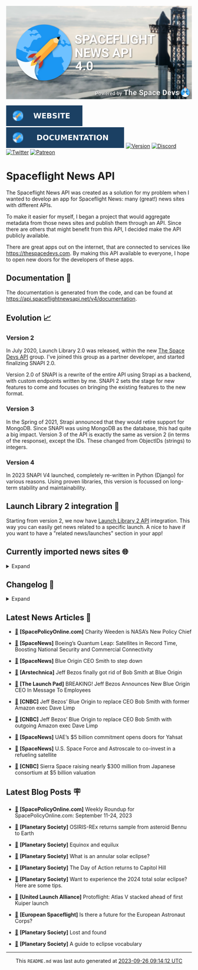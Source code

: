 ![Cover](https://raw.githubusercontent.com/TheSpaceDevs/spaceflightnewsapi/main/.github/profile/assets/snapi_poster.png)

[![Website](https://raw.githubusercontent.com/TheSpaceDevs/spaceflightnewsapi/main/.github/profile/assets/badge_snapi_website.svg)](https://spaceflightnewsapi.net/)
[![Documentation](https://raw.githubusercontent.com/TheSpaceDevs/spaceflightnewsapi/main/.github/profile/assets/badge_snapi_doc.svg)](https://api.spaceflightnewsapi.net/v4/docs)
[![Version](https://img.shields.io/github/v/release/TheSpaceDevs/spaceflightnewsapi?style=for-the-badge)](https://github.com/TheSpaceDevs/spaceflightnewsapi/releases/tag/v4.0.4)
[![Discord](https://img.shields.io/badge/Discord-%237289DA.svg?style=for-the-badge&logo=discord&logoColor=white)](https://discord.gg/p7ntkNA)
[![Twitter](https://img.shields.io/badge/Twitter-%231DA1F2.svg?style=for-the-badge&logo=Twitter&logoColor=white)](https://twitter.com/the_snapi)
[![Patreon](https://img.shields.io/badge/Patreon-F96854?style=for-the-badge&logo=patreon&logoColor=white)](https://www.patreon.com/TheSpaceDevs)

# Spaceflight News API

The Spaceflight News API was created as a solution for my problem when I wanted to develop an app for Spaceflight News: many (great!) news sites with different APIs.

To make it easier for myself, I began a project that would aggregate metadata from those news sites and publish them through an API. Since there are others that might benefit from this API, I decided make the API publicly available.

There are great apps out on the internet, that are connected to services like <https://thespacedevs.com>. By making this API available to everyone, I hope to open new doors for the developers of these apps.

## Documentation 📖

The documentation is generated from the code, and can be found at <https://api.spaceflightnewsapi.net/v4/documentation>.

## Evolution 📈

### Version 2

In July 2020, Launch Library 2.0 was released, within the new <a href="https://thespacedevs.com">The Space Devs API</a> group. I've joined this group as a partner developer, and started finalizing SNAPI 2.0.

Version 2.0 of SNAPI is a rewrite of the entire API using Strapi as a backend, with custom endpoints written by me.
SNAPI 2 sets the stage for new features to come and focuses on bringing the existing features to the new format.

### Version 3

In the Spring of 2021, Strapi announced that they would retire support for MongoDB. Since SNAPI was using MongoDB as the database, this had quite a big impact.
Version 3 of the API is exactly the same as version 2 (in terms of the response), except the IDs. These changed from ObjectIDs (strings) to integers.

### Version 4
In 2023 SNAPI V4 launched, completely re-written in Python (Django) for various reasons.
Using proven libraries, this version is focussed on long-term stability and maintainability.

## Launch Library 2 integration 🚀

Starting from version 2, we now have <a href="https://thespacedevs.com/llapi">Launch Library 2 API</a> integration. This way you can easily get news related to a specific launch.
A nice to have if you want to have a "related news/launches" section in your app!

## Currently imported news sites 🌐

<details>
<summary>Expand</summary>

- AmericaSpace
- Arstechnica
- Blue Origin
- CNBC
- ESA
- ElonX
- Euronews
- European Spaceflight
- Jet Propulsion Laboratory
- NASA
- NASASpaceflight
- National Geographic
- National Space Society
- Phys
- Planetary Society
- Reuters
- Space.com
- SpaceFlight Insider
- SpaceNews
- SpacePolicyOnline.com
- SpaceX
- Spaceflight Now
- SyFy
- TechCrunch
- Teslarati
- The Drive
- The Japan Times
- The Launch Pad
- The National
- The New York Times
- The Space Devs
- The Space Review
- The Verge
- The Wall Street Journal
- United Launch Alliance
- Virgin Galactic


</details>

## Changelog 📝
<details>
<summary>Expand</summary>

# V4.0.0

- Rewritten in Python and Django.

# V3.4.0

- Package updates
- Sentry fixes

# V3.0.0

- Package updates

### V3.2.0

- Various Sentry issues fixed

### V3.1.0

- Strapi updates
- Sentry updates
- Admin interface updates

### V3.0.0

- Switch to use Postgres as database

### V2.3.0

- The lost "article per (LL2) event" endpoint is back
- Changed the G4L logo on the site
- Added Sentry again, via the new Strapi plugin
- Changed from amqplib to amqp-connection-manager
- Updated to Strapi 3.5.3

### v2.2.0

- Dependency updates
- Code cleanup
- Admin side of things

### v2.1.0

- Backend changes on how new content is processed
- Package updates

### v2.0.0

- Complete rewrite of the app, focusing on existing features

</details>



## Latest News Articles 📰
- <a href="https://spacepolicyonline.com/news/charity-weeden-is-nasas-new-policy-chief/" >🔗</a> **[SpacePolicyOnline.com]** Charity Weeden is NASA’s New Policy Chief


- <a href="https://spacenews.com/boeings-quantum-leap-satellites-in-record-time-boosting-national-security-and-commercial-connectivity/" >🔗</a> **[SpaceNews]** Boeing’s Quantum Leap: Satellites in Record Time, Boosting National Security and Commercial Connectivity


- <a href="https://spacenews.com/blue-origin-ceo-smith-to-step-down/" >🔗</a> **[SpaceNews]** Blue Origin CEO Smith to step down


- <a href="https://arstechnica.com/space/2023/09/bob-smith-is-finally-gone-from-blue-origin-his-replacement-comes-from-amazon/" >🔗</a> **[Arstechnica]** Jeff Bezos finally got rid of Bob Smith at Blue Origin


- <a href="https://tlpnetwork.com/news/2023/09/jeff-bezos-announces-new-blue-origin-ceo" >🔗</a> **[The Launch Pad]** BREAKING! Jeff Bezos Announces New Blue Origin CEO In Message To Employees


- <a href="https://www.cnbc.com/2023/09/25/blue-origin-ceo-bob-smith-out-replaced-by-former-amazon-exec-dave-limp.html" >🔗</a> **[CNBC]** Jeff Bezos’ Blue Origin to replace CEO Bob Smith with former Amazon exec Dave Limp


- <a href="https://www.cnbc.com/2023/09/25/blue-origin-ceo-bob-smith-out-replaced-by-outgoing-amazon-exec-dave-limp.html" >🔗</a> **[CNBC]** Jeff Bezos’ Blue Origin to replace CEO Bob Smith with outgoing Amazon exec Dave Limp


- <a href="https://spacenews.com/uaes-5-billion-commitment-opens-doors-for-yahsat/" >🔗</a> **[SpaceNews]** UAE’s $5 billion commitment opens doors for Yahsat


- <a href="https://spacenews.com/u-s-space-force-and-astroscale-to-co-invest-in-a-refueling-satellite/" >🔗</a> **[SpaceNews]** U.S. Space Force and Astroscale to co-invest in a refueling satellite


- <a href="https://www.cnbc.com/2023/09/25/sierra-space-fundraising-nearly-300-million-at-5-billion-valuation.html" >🔗</a> **[CNBC]** Sierra Space raising nearly $300 million from Japanese consortium at $5 billion valuation




## Latest Blog Posts 🪧

- <a href="https://spacepolicyonline.com/news/weekly-roundup-for-spacepolicyonline-com-september-11-24-2023/" >🔗</a> **[SpacePolicyOnline.com]** Weekly Roundup for SpacePolicyOnline.com: September 11-24, 2023


- <a href="https://www.planetary.org/articles/osiris-rex-returns-sample-to-earth" >🔗</a> **[Planetary Society]** OSIRIS-REx returns sample from asteroid Bennu to Earth


- <a href="https://www.planetary.org/the-downlink/equinox-and-equilux" >🔗</a> **[Planetary Society]** Equinox and equilux


- <a href="https://www.planetary.org/articles/what-is-an-annular-solar-eclipse" >🔗</a> **[Planetary Society]** What is an annular solar eclipse?


- <a href="https://www.planetary.org/articles/the-day-of-action-returns-to-capitol-hill" >🔗</a> **[Planetary Society]** The Day of Action returns to Capitol Hill


- <a href="https://www.planetary.org/articles/tips-for-2024-total-solar-eclipse" >🔗</a> **[Planetary Society]** Want to experience the 2024 total solar eclipse? Here are some tips.


- <a href="https://blog.ulalaunch.com/blog/protoflight-atlas-v-stacked-ahead-of-first-kuiper-launch" >🔗</a> **[United Launch Alliance]** Protoflight: Atlas V stacked ahead of first Kuiper launch


- <a href="https://europeanspaceflight.substack.com/p/is-there-a-future-for-the-european" >🔗</a> **[European Spaceflight]** Is there a future for the European Astronaut Corps?


- <a href="https://www.planetary.org/the-downlink/lost-and-found" >🔗</a> **[Planetary Society]** Lost and found


- <a href="https://www.planetary.org/articles/guide-to-eclipse-vocabulary" >🔗</a> **[Planetary Society]** A guide to eclipse vocabulary




<hr>
  <div align="center">
  This <code>README.md</code> was last auto generated at <a href="https://www.timeanddate.com/worldclock/fixedtime.html?iso=20230926T091412">2023-09-26 09:14:12 UTC</a>
  <br>
</div>